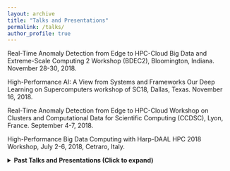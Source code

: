 ```yaml
---
layout: archive
title: "Talks and Presentations"
permalink: /talks/
author_profile: true
---
```

<p>Real-Time Anomaly Detection from Edge to HPC-Cloud
Big Data and Extreme-Scale Computing 2 Workshop (BDEC2), Bloomington, Indiana. November 28-30, 2018.</p>
<p>High-Performance AI: A View from Systems and Frameworks
Our Deep Learning on Supercomputers workshop of SC18, Dallas, Texas. November 16, 2018.</p>
<p>Real-Time Anomaly Detection from Edge to HPC-Cloud
Workshop on Clusters and Computational Data for Scientific Computing (CCDSC), Lyon, France. September 4-7, 2018.</p>
<p>High-Performance Big Data Computing with Harp-DAAL
HPC 2018 Workshop, July 2-6, 2018, Cetraro, Italy.</p>
<details>
<summary><strong>Past Talks and Presentations (Click to expand)</strong></summary>

<p>SC17 Invited Talk by Judy Qiu on “Harp-DAAL: A Next Generation Platform for High Performance Machine Learning on HPC-Cloud”
November 15, 2017, Denver, Colorado.</p>
<p>Convergence of HPC and Clouds for Large-Scale Data Enabled Science
July 26-31, 2016, Cetraro, Italy.</p>
<p>Convergence of HPC and Clouds for Large-Scale Data Enabled Science
UIUC/NCSA, March 13, 2016.</p>
<p>Date-enabled Science and Engineering: Scalable High Performance Data Analytics
CS Colloquium at Indiana University, August 28, 2015.</p>
<p>Towards HPC-ABDS: An Initial High-Performance Big Data Stack
Seminar talk at Virginia Tech, July 9, 2015.</p>
<p>Harp: Collective Communication on Hadoop
Invited talk at Computer and Information Science Department Seminar, IUPUI, November 7, 2014.</p>
<p>Harp: Collective Communication on Hadoop
Invited talk at High Performance Computing – From Clouds and Big Data to Exascale and Beyond Workshop (HPC 2014), July 7~11, 2014, Cetraro, Italy.</p>
<p>Supporting End-to-End Social Media Data Analysis with the IndexedHBase Platform
Invited talk at 6th Workshop on Many-Task Computing on Clouds, Grids, and Supercomputers (MTAGS) 2013, November 17, 2013 at SC13.</p>
<p>Generalizing MapReduce as a Unified Cloud and HPC Runtime
ECE Colloquium at RUTGERS University, October 10, 2013.</p>
<p>Clustering Social Images in the Cloud
Invited talk, Trends in High Performance Distributed Computing Workshop (Trends-HPDC-2013), Rutgers University, March 12, 2013.</p>
<p>Portable Data Mining on Azure and HPC Platforms
Invited talk (Cloud Challenge Award), 5th Workshop on Many-Task Computing on Grids and Supercomputers (MTAGS) of SC12, Salt Lake City, November 12, 2012.</p>
<p>High Performance Computing, GRIDS and clouds
Invited talk, An International Advanced Workshop (HPC2012), Cetraro – Italy, June 25 – 29, 2012.</p>
<p>Twister4Azure: Parallel Data Analytics on Azure
Invited talk, Microsoft Research Cloud Future Workshop 2012, UC Berkeley, California, May 7-8, 2012.</p>
<p>Iterative MapReduce enabling HPC-Cloud Interoperability
Invited talk, Department of Computer Science, Illinois Institute of Technology, Chicago, Illinois, November 4, 2011.</p>
<p>Generalizing MapReduce as a Unified Cloud and HPC Runtime
Invited talk, Petascale Data Analytics Workshop (PDAC-11) at The International Conference for High Performance Computing, Networking, Storage and Analysis (SuperComputing2011), Seattle, WA, November 12-18, 2011.</p>
<p>Beyond MapReduce: Twister enabling HPC-Cloud Interoperability
Invited talk, Tsinghua University, Beijing, China, September 30, 2011.</p>
<p>Iterative MapReduce enabling HPC-Cloud Interoperability
Invited poster presentation, NSF-NSFC U.S.-China Software Workshop, Peking University, Beijing, China, September 26-29, 2011.</p>
<p>Data Analysis for Scientific Applications in Cloud
Invited talk in Broadband Technologies and Applications, Cyber Security, Cloud Computing, and Soc (System-on-a-Chip) Workshop (C4I and SoC) of The 11 Emerging Information and Technology Conference (EITC-2011), University of Chicago, Illinois, July 28-29, 2011.</p>
<p>Hybrid Cloud and Cluster Computing Paradigms For Scalable Data Intensive Applications
Invited talk for Computer Science Department Colloquium, University of Alabama, April 15, 2011.</p>
<p>Applying Twister for Scientific Applications
Invited talk in NSF Cloud PI Workshop, Waterview Conference Center, Arlington, Virginia, March 17, 2011.</p>
<p>Analyzing large-scale cheminformatics and chemogenomics datasets through dimension reduction
Invited talk in the workshop of Charting Chemical Space: Challenges and Opportunities for AI and Machine Learning at Neural Information Processing Systems Foundation Conference (NIPS 2010), Vancouver, B.C., Canada, December 10-11, 2010.</p>
<p>Performance of MapReduce on Multicore Clusters
Invited talk in the 2th Workshop on “Frontiers of Multicore Computing” (FMC II) at University of Maryland, Baltimore County. September 22-23, 2010.</p>
<p>Cloud Technologies and Their Applications
Keynote talk in the 5th International Workshop on Content Delivery Networks (CDN) at the 10th IEEE/ACM International Symposium on Cluster, Cloud and Grid Computing Conference (CCGrid), Melbourne, Australia. May 17, 2010.</p>
<p>Using MapReduce Technologies in Bioinformatics and Medical Informatics
Invited talk in Using clouds for parallel computations in systems biology Workshop (part of DoE Knowledgebase in Systems Biology) at SuperComputing 09 Conference. Portland, Oregon. November 16, 2009.</p>
<p>Computational Methods for Large Scale DNA Data Analysis
Invited talk in Microsoft eScience Workshop. Gates Center, Carnegie Mellon University. Pittsburgh, PA. October 16 2009.</p>
<p>High Performance Biomedical Applications Using Cloud Technologies
Invited talk in HPC and Grid Computing in the Cloud Workshop (Summit 09 of Open Grid Forum 27). Banff, Canada. October 13, 2009.</p>
<p>Data Intensive Biomedical Computing System
Invited talk in Statewide IT Conference 2009. Indianapolis, Indiana. September 31 and October 1, 2009.</p>
<p>Large Scale DNA Sequence Analysis and Biomedical Computing using MapReduce, MPI and Threading
Invited talk in Enabling Data-Intensive Computing: from Systems to Applications (NSF Data Intensive Computing Workshop). University of Pittsburgh, Pittsburgh, PA. July 30-31, 2009</p>
</details>